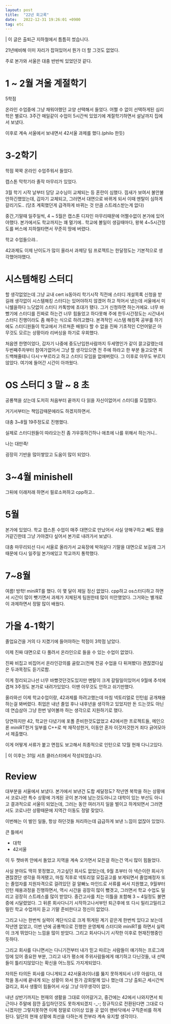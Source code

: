```yaml
---
layout: post
title:  "22년 회고록"
date:   2022-12-31 19:26:01 +0900
tag: etc
---
```


| 이 글은 출퇴근 지하철에서 틈틈히 썼습니다.

21년에비해 이미 자리가 잡혀있어서 뭔가 더 할 그것도 없었다.

주로 본가와 서울은 대충 반반씩 있었던것 같다.

# 1 ~ 2월 겨울 계절학기

5학점

온라인 수업중에 그냥 채워야했던 교양 선택해서 들었다.
어쩔 수 없이 선택하게된 심리학은 별로다.
3주간 매일같이 수업이 5시간씩 있었기에 계절학기하면서 설날까지 집에서 보냈다.

이후로 계속 서울에서 보내면서 42서울 과제를 했다.(philo 한듯)

# 3-2학기

학점 꽉꽉 온라인 수업주워서 들었다.

캡스톤 막학기라 졸작 마무리가 있었다.

3월 학기 시작 날부터 담당 교수님이 교체되는 등 혼란이 심했다. 낌새가 보여서 불안불안하긴했었는데, 갑자기 교체되고, 그러면서 대면으로 바뀌게 되서 이때 멘탈이 심하게 갈리기도.. (당초 계획했던게 급격하게 바뀌는 것 만큼 스트레스받는게 없다)

중간,기말때 일주일씩, 4 ~ 5월은 캡스톤 디자인 마무리때문에 어쩔수없이 본가에 있어야했다. 본가에서도 학교까지는 꽤 멀기에.. 학교에 볼일이 생길때마다, 왕복 4~5시간정도를 버스에 지하철타면서 꾸준히 땅에 버렸다. 

학교 수업들으랴..

42과제도 이제 난이도가 많이 올라서 과제당 팀 프로젝트는 한달정도는 기본적으로 생각했어야했다.

# 시스템해킹 스터디

할 생각없었는데 그냥 교내 cert is동아리 학기시작 직전에 스터디 개설목록 신청을 받길래 생각없이 시스템해킹 스터디는 있어야하지 않겠어 하고 적어서 냈는데 서울에서 미니쉘을하다 느닷없이 스터디 카톡방에 초대가 됐다. 그거 신청하면 하는거에요. 
너무 바빴기에 스터디를 진짜로 하는건 너무 힘들었고 하다못해 주에 한두시간정도는 시간내서 스터디 진행이라도 좀 해주는 식으로 하려고했다. 
본격적인 시스템 해킹쪽 공부를 하기에도 스터디원들이 학교에서 가르쳐준 배웠다 할 수 없을 진짜 기초적인 C언어말곤 아무것도 모르는 상황이라 리버싱을 하기로 우회했다.

처음엔 한명이었다, 갑자기 나중에 중도난입한사람까지 두세명인가 같이 끌고갈랬는데 두번째주차부터 참여가없어서 그냥 할 생각있으면 전 주에 하라고 한 부분 들고오면 피드백해줄테니 다시ㅜ부르라고 하고 스터디 모임을 없애버렸다. 그 이후로 아무도 부르지않았다. 여기에 들어간 시간이 아까웠다.


# OS 스터디 3 말 ~ 8 초

공룡책을 샀는데 도저히 처음부터 끝까지 다 읽을 자신이없어서 스터디를 모집했다.

거기서부터는 책임감때문에라도 하겠지하면서.

대충 3~8월 19주정도로 진행했다.

실제로 스터디원들이 따라오는진 좀 갸우뚱하긴하나 애초에 나를 위해서 하는거니..

나는 대만족!

굉장히 기반을 많이쌓았고 도움이 많이 되었다.


# 3~4월 minishell

그뒤에 이래저래 하면서 필로소퍼하고 cpp하고..

# 5월 

본가에 있었다.
학교 캡스톤 수업이 매주 대면으로 만났어서 사실 양해구하고 빼도 됐을거같긴한데 그냥 가야겠다 싶어서 본가로 내려가서 보냈다.

대충 마무리되선 다시 서울로 올라가서 교육장에 박혀살다 기말을 대면으로 보길래 그거때문에 다시 일주일 본가에있고 학교까지 통학했다.


# 7~8월

여름! 방학! 
miniRT를 했다. 이 몇 달이 제일 정신 없었다. cpp하고 os스터디하고 하면서 시간이 많이 뺏기면서 과제가 지체된게 팀원한테 많이 미안했었다. 그거와는 별개로 이 과제하면서 정말 많이 배웠다.

# 가을 4-1학기

졸업요건을 거의 다 지켰기에 들어야하는 학점이 3학점 남았다.

이제 진짜 대면으로 다 풀려서 온라인으로 들을 수 있는 수업이 없었다.

진짜 비집고 비집어서 온라인강의를 골랐고(전체 전공 수업을 다 뒤져봤다) 괜찮겠다싶은 두과목정도 듣기로함.

이게 정리되고나선 너무 바빴것던것도있지만 멘탈이 크게 갈릴일이있어서 9월에 추석에 겹쳐 3주정도 본가로 내려가있었다. 이땐 아무것도 안하고 쉬기만했다.

올라와선 이제 학교수업이랑, 42과제를 하려고했는데 마침 넥토리얼로 인턴쉽 공개채용하는걸 봐버렸다.
취업은 내년 졸업 후나 내후년을 생각하고 있었지만 돈 드는것도 아닌데 연습삼아 그냥 한번 넣어볼까 하는 생각으로 지원하기로 했다. 

당연하지만 42, 학교만 다녔기에 포폴 준비한것도없었고  42에서한 프로젝트들, 메인으론 miniRT한거 일부를 C++로 싹 재작성한거, 이동안 혼자 이것저것한거 죄다 긁어모아서 제출했다.

이게 어떻게 서류가 붙고 면접도 보고해서 최종적으로 인턴으로 12월 현재 다니고있다.

| 이 이후는 31일 서초 클러스터에서 작성되었습니다.

# Review

대부분을 서울에서 보냈다. 본가에서 보낸건 도합 세달정도?
작년엔 복학을 하는 상황에서 코로나란 특수 상황에 가게된 곳이 본가에 남는것도아니고 대학이 있는 부산도 아니고 결과적으로 서울이 되었는데, 그러는 동안 여러가지 일을 벌이고 하게되면서 그러면서도 코로나란 상황때문에 지역간 이동도 정말 잦았다.

이번해는 이 벌인 일들, 항상 하던것들 처리하는데 급급하게 보낸 느낌이 없잖아 있었다. 

큰 틀에서 
- 대학
- 42서울

이 두 챗바퀴 안에서 돌았고 지역을 계속 오가면서 모든걸 하는건 역시 많이 힘들었다.

사실 분야도 딱히 못정했고, 가고싶던 회사도 없었는데, 9월 초부터 아 넥슨이란 회사가 괜찮겠단 생각을 하게됐고, 마침 직후로 넥토리얼 모집공고를 보게되면서 졸업예정자 또는 졸업자를 지원자격으로 걸려있던 걸 알빠노 마인드로 서류를 써서 지원했고, 9월부터 인턴 채용과정을 진행하면서, 역시 시간을 굉장히 많이 뺐겻고, 그러면서 학교 수업도 밀리고 굉장히 스트레스를 많이 받았다. 중간고사를 치는 이틀을 포함해 3 ~ 4일정도 불면증에 시달렸었다. 그 뒤론 회사다니기 시작하고나서부턴 퇴근후에 또 다시 밀리고밀리고 밀린 학교 수업까지 듣고 기말 준비한다고 정신이 없었다.

그리고 나는 한번씩 실력이 계단식으로 크게 뛰게된 계기 같은게 한번씩 있다고 보는데 작년엔 없었고, 이번 년에 공룡책으로 진행한 운영체제 스터디와 miniRT를 하면서 실력이 크게 뛰었다는 느낌을 많이 받았다. 그리고 회사다니기 시작한 이후로 현재진행중인듯하다.

그리고 회사를 다니면서는 다니기전부터 내가 믿고 따르는 사람들이 얘기하는 프로그래밍에 있어 중요한 부분, 그리고 내가 평소에 주위사람들에게 얘기하고 다닌것들, 내 선택들이 틀리지않았다는 확신을 어느정도 가지게되었다.

자의든 타의든 회사를 다니게되고 42서울과(이너를 뚫지 못하게되서 너무 아쉽다), 대학을 동시에 끝내게 되는 상황이 와서 뭔가 감회랄께 있나 했는데 그냥 출퇴근 세시간씩 걸리고, 회사 생활이 힘들어서 사실 그냥 아무생각이 없다.

내년 상반기까지는 현재의 생활을 그대로 이어갈거고, 중간에는 42에서 나와지면서 퇴근이나 주말에 잠깐 출입하던것도 못하게되겠지 -_-; 
정규직으로 전환된다면 그대로 다니겠지만 그렇지못하면 이제 정말로 더이상 있을 곳 없이 맨바닥에서 구직준비를 하게 된다.
일단의 현재 상황에 최선을 다하는게 전부라 계속 유지할 생각이다.
